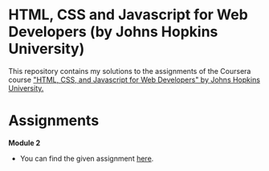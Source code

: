 # HTML, CSS and Javascript for Web Developers (by Johns Hopkins University)
This repository contains my solutions to the assignments of the Coursera course ["HTML, CSS, and Javascript for Web Developers" by Johns Hopkins University.](https://www.coursera.org/learn/html-css-javascript-for-web-developers)

# Assignments

**Module 2**
- You can find the given assignment [here](https://sankranthi-ch.github.io/Coursera_HTML-CSS-Javascript/).

